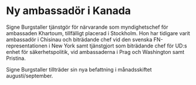 # Ny ambassadör i Kanada

Signe Burgstaller tjänstgör för närvarande som myndighetschef för ambassaden Khartoum, tillfälligt placerad i Stockholm. Hon har tidigare varit ambassadör i Chisinau och biträdande chef vid den svenska FN-representationen i New York samt tjänstgjort som biträdande chef för UD:s enhet för säkerhetspolitik, vid ambassaderna i Prag och Washington samt Pristina.

Signe Burgstaller tillträder sin nya befattning i månadsskiftet augusti/september.
